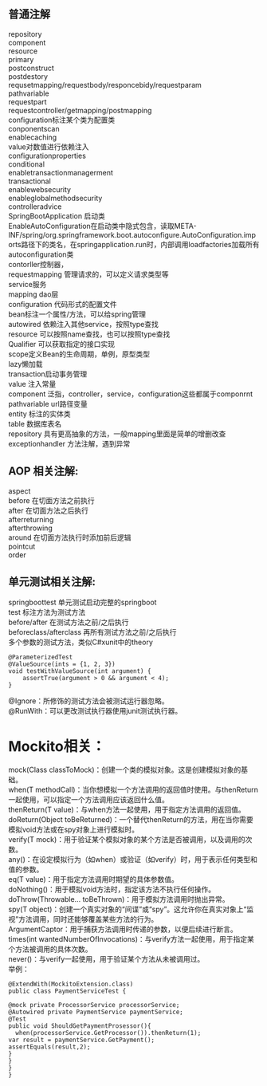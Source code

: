 ## 普通注解
repository<br />
component<br />
resource<br />
primary<br />
postconstruct<br />
postdestory<br />
requsetmapping/requestbody/responcebidy/requestparam<br />
pathvariable<br />
requestpart<br />
requestcontroller/getmapping/postmapping<br />
configuration标注某个类为配置类<br />
conponentscan<br />
enablecaching<br />
value对数值进行依赖注入<br />
configurationproperties<br />
conditional<br />
enabletransactionmanagerment<br />
transactional<br />
enablewebsecurity<br />
enableglobalmethodsecurity<br />
controlleradvice<br />
SpringBootApplication 启动类<br />
EnableAutoConfiguration在启动类中隐式包含，读取META-INF/spring/org.springframework.boot.autoconfigure.AutoConfiguration.imports路径下的类名，在springapplication.run时，内部调用loadfactories加载所有autoconfiguration类<br />
contorller控制器，<br />
requestmapping 管理请求的，可以定义请求类型等<br />
service服务 <br />
mapping dao层<br />
configuration 代码形式的配置文件<br />
bean标注一个属性/方法，可以给spring管理<br />
autowired 依赖注入其他service，按照type查找<br />
resource 可以按照name查找，也可以按照type查找<br />
Qualifier 可以获取指定的接口实现<br />
scope定义Bean的生命周期，单例，原型类型<br />
lazy懒加载<br />
transaction启动事务管理<br />
value 注入常量<br />
component 泛指，controller，service，configuration这些都属于componrnt<br />
pathvariable url路径变量<br />
entity 标注的实体类<br />
table 数据库表名<br />
repository 具有更高抽象的方法，一般mapping里面是简单的增删改查<br />
exceptionhandler 方法注解，遇到异常<br />
## AOP 相关注解:
aspect<br />
before 在切面方法之前执行<br />
after 在切面方法之后执行<br />
afterreturning<br />
afterthrowing<br />
around 在切面方法执行时添加前后逻辑<br />
pointcut<br />
order<br />
## 单元测试相关注解:
springboottest 单元测试启动完整的springboot<br />
test 标注方法为测试方法<br />
before/after 在测试方法之前/之后执行<br />
beforeclass/afterclass 再所有测试方法之前/之后执行<br />
多个参数的测试方法，类似C#xunit中的theory<br />
```
@ParameterizedTest
@ValueSource(ints = {1, 2, 3})
void testWithValueSource(int argument) {
    assertTrue(argument > 0 && argument < 4);
}
```
@Ignore：所修饰的测试方法会被测试运行器忽略。<br />
@RunWith：可以更改测试执行器使用junit测试执行器。<br />
# Mockito相关：
mock(Class<T> classToMock)：创建一个类的模拟对象。这是创建模拟对象的基础。<br />
when(T methodCall)：当你想模拟一个方法调用的返回值时使用。与thenReturn一起使用，可以指定一个方法调用应该返回什么值。<br />
thenReturn(T value)：与when方法一起使用，用于指定方法调用的返回值。<br />
doReturn(Object toBeReturned)：一个替代thenReturn的方法，用在当你需要模拟void方法或在spy对象上进行模拟时。<br />
verify(T mock)：用于验证某个模拟对象的某个方法是否被调用，以及调用的次数。<br />
any()：在设定模拟行为（如when）或验证（如verify）时，用于表示任何类型和值的参数。<br />
eq(T value)：用于指定方法调用时期望的具体参数值。<br />
doNothing()：用于模拟void方法时，指定该方法不执行任何操作。<br />
doThrow(Throwable... toBeThrown)：用于模拟方法调用时抛出异常。<br />
spy(T object)：创建一个真实对象的“间谍”或“spy”。这允许你在真实对象上“监视”方法调用，同时还能够覆盖某些方法的行为。<br />
ArgumentCaptor<T>：用于捕获方法调用时传递的参数，以便后续进行断言。<br />
times(int wantedNumberOfInvocations)：与verify方法一起使用，用于指定某个方法被调用的具体次数。<br />
never()：与verify一起使用，用于验证某个方法从未被调用过。<br />
举例：
```
@ExtendWith(MockitoExtension.class)
public class PaymentServiceTest {

@mock private ProcessorService processorService;
@Autowired private PaymentService paymentService;
@Test
public void ShouldGetPaymentProsessor(){
  when(processorService.GetProcessor()).thenReturn(1);
var result = paymentService.GetPayment();
assertEquals(result,2);
}
}
}
}
```
